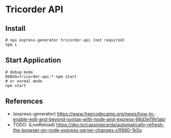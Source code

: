 # Tricorder API

## Install
```
# npx express-generator tricorder-api (not required)
npm i
```

## Start Application
```
# debug mode
DEBUG=tricorder-api:* npm start
# or normal mode
npm start
```

## References

* (express-generator) https://www.freecodecamp.org/news/how-to-enable-es6-and-beyond-syntax-with-node-and-express-68d3e11fe1ab/
* TODO: (LiveReload) https://dev.to/cassiolacerda/automatically-refresh-the-browser-on-node-express-server-changes-x1f680-1k0o
